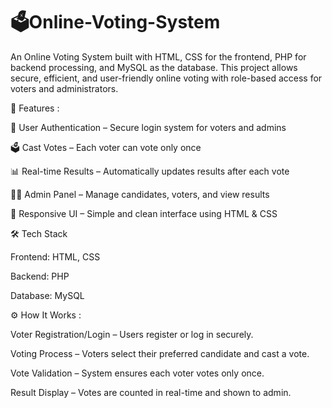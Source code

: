 # 🗳️Online-Voting-System

An Online Voting System built with HTML, CSS for the frontend, PHP for backend processing, and MySQL as the database. This project allows secure, efficient, and user-friendly online voting with role-based access for voters and administrators.

🚀 Features :

🔐 User Authentication – Secure login system for voters and admins

🗳️ Cast Votes – Each voter can vote only once

📊 Real-time Results – Automatically updates results after each vote

👨‍💼 Admin Panel – Manage candidates, voters, and view results

🎨 Responsive UI – Simple and clean interface using HTML & CSS

🛠️ Tech Stack

Frontend: HTML, CSS

Backend: PHP

Database: MySQL

⚙️ How It Works : 

Voter Registration/Login – Users register or log in securely.

Voting Process – Voters select their preferred candidate and cast a vote.

Vote Validation – System ensures each voter votes only once.

Result Display – Votes are counted in real-time and shown to admin.
